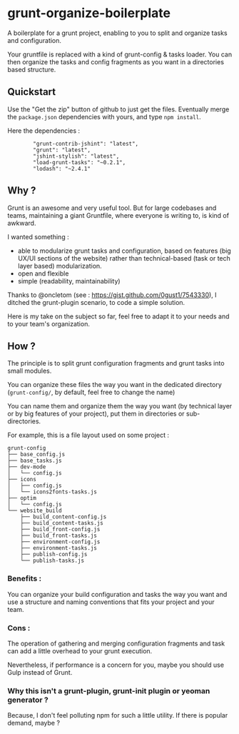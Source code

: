 grunt-organize-boilerplate
==========================

A boilerplate for a grunt project, enabling to you to split and organize tasks and configuration.

Your gruntfile is replaced with a kind of grunt-config & tasks loader.
You can then organize the tasks and config fragments as you want in a directories based structure.

## Quickstart

Use the "Get the zip" button of github to just get the files.
Eventually merge the `package.json` dependencies with yours, and type `npm install`.

Here the dependencies :

```
        "grunt-contrib-jshint": "latest",
        "grunt": "latest",
        "jshint-stylish": "latest",
        "load-grunt-tasks": "~0.2.1",
        "lodash": "~2.4.1"
```

## Why ?

Grunt is an awesome and very useful tool. But for large codebases and teams, maintaining a giant Gruntfile, where everyone is writing to, is kind of awkward.

I wanted something :
- able to modularize grunt tasks and configuration,  based on features (big UX/UI sections of the website) rather than technical-based (task or tech layer based) modularization.
- open and flexible
- simple (readability, maintainability)

Thanks to @oncletom (see : https://gist.github.com/0gust1/7543330), I ditched the grunt-plugin scenario, to code a simple solution.

Here is my take on the subject so far, feel free to adapt it to your needs and to your team's organization.

## How ?

The principle is to split grunt configuration fragments and grunt tasks into small modules.

You can organize these files the way you want in the dedicated directory (``grunt-config/``, by default, feel free to change the name)

You can name them and organize them the way you want (by technical layer or by big features of your project), put them in directories or sub-directories.

For example, this is a file layout used on some project :

```
grunt-config
├── base_config.js
├── base_tasks.js
├── dev-mode
│   └── config.js
├── icons
│   ├── config.js
│   └── icons2fonts-tasks.js
├── optim
│   └── config.js
└── website_build
    ├── build_content-config.js
    ├── build_content-tasks.js
    ├── build_front-config.js
    ├── build_front-tasks.js
    ├── environment-config.js
    ├── environment-tasks.js
    ├── publish-config.js
    └── publish-tasks.js
```




### Benefits :

You can organize your build configuration and tasks the way you want and use a structure and naming conventions that fits your project and your team.

### Cons :

The operation of gathering and merging configuration fragments and task can add a little overhead to your grunt execution.

Nevertheless, if performance is a concern for you, maybe you should use Gulp instead of Grunt.

### Why this isn't a grunt-plugin, grunt-init plugin or yeoman generator ?

Because, I don't feel polluting npm for such a little utility. If there is popular demand, maybe ?
